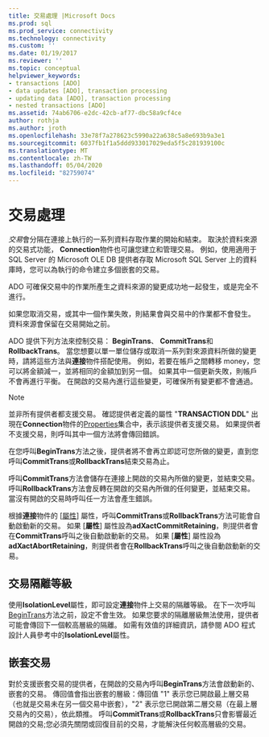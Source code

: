 ```yaml
---
title: 交易處理 |Microsoft Docs
ms.prod: sql
ms.prod_service: connectivity
ms.technology: connectivity
ms.custom: ''
ms.date: 01/19/2017
ms.reviewer: ''
ms.topic: conceptual
helpviewer_keywords:
- transactions [ADO]
- data updates [ADO], transaction processing
- updating data [ADO], transaction processing
- nested transactions [ADO]
ms.assetid: 74ab6706-e2dc-42cb-af77-dbc58a9cf4ce
author: rothja
ms.author: jroth
ms.openlocfilehash: 33e78f7a278623c5990a22a638c5a8e693b9a3e1
ms.sourcegitcommit: 6037fb1f1a5ddd933017029eda5f5c281939100c
ms.translationtype: MT
ms.contentlocale: zh-TW
ms.lasthandoff: 05/04/2020
ms.locfileid: "82759074"
---
```

# <a name="transaction-processing"></a>交易處理
*交易*會分隔在連接上執行的一系列資料存取作業的開始和結束。 取決於資料來源的交易式功能， **Connection**物件也可讓您建立和管理交易。 例如，使用適用于 SQL Server 的 Microsoft OLE DB 提供者存取 Microsoft SQL Server 上的資料庫時，您可以為執行的命令建立多個嵌套的交易。  
  
 ADO 可確保交易中的作業所產生之資料來源的變更成功地一起發生，或是完全不進行。  
  
 如果您取消交易，或其中一個作業失敗，則結果會與交易中的作業都不會發生。 資料來源會保留在交易開始之前。  
  
 ADO 提供下列方法來控制交易： **BeginTrans**、 **CommitTrans**和**RollbackTrans**。 當您想要以單一單位儲存或取消一系列對來源資料所做的變更時，請將這些方法與**連接**物件搭配使用。 例如，若要在帳戶之間轉移 money，您可以將金額減一，並將相同的金額加到另一個。 如果其中一個更新失敗，則帳戶不會再進行平衡。 在開啟的交易內進行這些變更，可確保所有變更都不會通過。  
  
> [!NOTE]
>  並非所有提供者都支援交易。 確認提供者定義的屬性 "**TRANSACTION DDL**" 出現在**Connection**物件的[Properties](../../../ado/reference/ado-api/properties-collection-ado.md)集合中，表示該提供者支援交易。 如果提供者不支援交易，則呼叫其中一個方法將會傳回錯誤。  
  
 在您呼叫**BeginTrans**方法之後，提供者將不會再立即認可您所做的變更，直到您呼叫**CommitTrans**或**RollbackTrans**結束交易為止。  
  
 呼叫**CommitTrans**方法會儲存在連接上開啟的交易內所做的變更，並結束交易。 呼叫**RollbackTrans**方法會反轉在開啟的交易內所做的任何變更，並結束交易。 當沒有開啟的交易時呼叫任一方法會產生錯誤。  
  
 根據**連接**物件的 [[屬性](../../../ado/reference/ado-api/attributes-property-ado.md)] 屬性，呼叫**CommitTrans**或**RollbackTrans**方法可能會自動啟動新的交易。 如果 [**屬性**] 屬性設為**adXactCommitRetaining**，則提供者會在**CommitTrans**呼叫之後自動啟動新的交易。 如果 [**屬性**] 屬性設為**adXactAbortRetaining**，則提供者會在**RollbackTrans**呼叫之後自動啟動新的交易。  
  
## <a name="transaction-isolation-level"></a>交易隔離等級  
 使用**IsolationLevel**屬性，即可設定**連接**物件上交易的隔離等級。 在下一次呼叫[BeginTrans](../../../ado/reference/ado-api/begintrans-committrans-and-rollbacktrans-methods-ado.md)方法之前，設定不會生效。 如果您要求的隔離層級無法使用，提供者可能會傳回下一個較高層級的隔離。 如需有效值的詳細資訊，請參閱 ADO 程式設計人員參考中的**IsolationLevel**屬性。  
  
## <a name="nested-transactions"></a>嵌套交易  
 對於支援嵌套交易的提供者，在開啟的交易內呼叫**BeginTrans**方法會啟動新的、嵌套的交易。 傳回值會指出嵌套的層級：傳回值 "1" 表示您已開啟最上層交易（也就是交易未在另一個交易中嵌套），"2" 表示您已開啟第二層交易（在最上層交易內的交易），依此類推。 呼叫**CommitTrans**或**RollbackTrans**只會影響最近開啟的交易;您必須先關閉或回復目前的交易，才能解決任何較高層級的交易。
